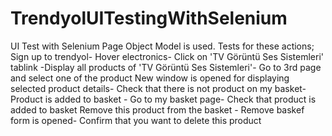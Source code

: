 # TrendyolUITestingWithSelenium
UI Test with Selenium 
Page Object Model is used.
Tests for these actions;
Sign up to trendyol- Hover electronics- Click on 'TV Görüntü Ses Sistemleri' tablink -Display all products of 'TV Görüntü Ses Sistemleri'- Go to 3rd page and select one of the product
New window is opened for displaying selected product details- Check that there is not product on my basket- Product is added to basket - Go to my basket page- Check that product is added to basket
Remove this product from the basket - Remove baskef form is opened- Confirm that you want to delete this product
